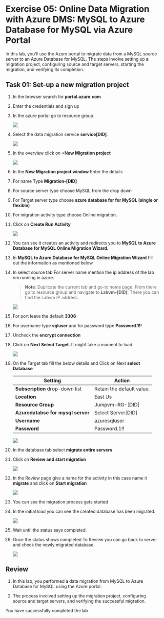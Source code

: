 # Exercise 05: Online Data Migration with Azure DMS: MySQL to Azure Database for MySQL via Azure Portal

In this lab, you'll use the Azure portal to migrate data from a MySQL source server to an Azure Database for MySQL. The steps involve setting up a migration project, configuring source and target servers, starting the migration, and verifying its completion.

## Task 01: Set-up a new migration project

1. In the browser search for **portal.azure.com**

1. Enter the credentials and sign up

1. In the azure portal go to resource group.

   ![](Media/045.png)

1. Select the data migration service **service[DID]**.

   ![](Media/046.png)

1. In the overview click on **+New Migration project**

   ![](Media/0047.png)

1. In the **New Migration project window** Enter the details

1. For name Type **Migration-[DID]**

1. For source server type choose MySQL from the drop down

1. For Target server type choose **azure database for for MySQL (single or flexible)**

1. For migration activity type choose Online migration.

1. Click on **Create Run Activity**

   ![](Media/048.png)

1. You can see it creates an activity and redirects you to **MySQL to Azure Database for MySQL Online Migration Wizard**.

1. In **MySQL to Azure Database for MySQL Online Migration Wizard** fill out the information as mentioned below

1. In select source tab For server name mention the ip address of the lab vm running in azure.

   >**Note**: Duplicate the current tab and go-to home page. From there go to resource group and navigate to **Labvm-[DID]**.
   >   There you can find the Labvm IP address.

     ![](Media/049.png)
     
1. For port leave the default **3306**

1. For username type **sqluser** and for password type **Password.1!!**

1. Uncheck the **encrypt connection**

1. Click on **Next Select Target**. It might take a moment to load.

   ![](Media/050.png)

1. On the Target tab fill the below details and Click on Next **select Database** 

    | Setting                          | Action                           |
    | -------------------------------- | -------------------------------- |
    | **Subscription** drop-down list  | Retain the default value.        |
    | **Location**                     | East Us                          |
    | **Resource Group**               | Jumpvm-RG-[DID]                  |
    | **Azuredatabse for mysql server**  | Select Server[DID]             |
    | **Username**                      | azuresqluser                    |
    | **Password**                      | Password.1!!                    |

   ![](Media/051.png)

1. In the database tab select **migrate entire servers**

1. Click on **Review and start migration**

   ![](Media/0052.png)

1. In the Review page give a name for the activity in this case name it **migrate** and click on **Start migration**

   ![](Media/053.png)

1. You can see the migration process gets started

1. In the initial load you can see the created database has been migrated.

   ![](Media/0054.png)

1. Wait until the status says completed.

1. Once the status shows completed To Review you can go back to server and check the newly migrated database.

   ![](Media/0055.png)

## Review

1. In this lab, you performed a data migration from MySQL to Azure Database for MySQL using the Azure portal.

1. The process involved setting up the migration project, configuring source and target servers, and verifying the successful migration.

You have successfully completed the lab




  
